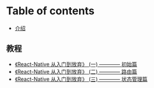 # Table of contents

* [介绍](README.md)

## 教程

* [《React-Native 从入门到放弃》 \(一\) ———— 初始篇](jiao-cheng/reactnative-cong-ru-men-dao-fang-qi-yi-chu-shi-pian.md)
* [《React-Native 从入门到放弃》 \(二\) ———— 路由篇](jiao-cheng/reactnative-cong-ru-men-dao-fang-qi-er-lu-you-pian.md)
* [《React-Native 从入门到放弃》 \(三\) ———— 状态管理篇](jiao-cheng/reactnative-cong-ru-men-dao-fang-qi-san-zhuang-tai-guan-li-pian.md)

